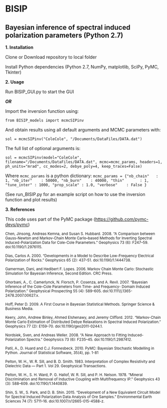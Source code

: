 # BISIP
## Bayesian inference of spectral induced polarization parameters (Python 2.7)

**1. Installation**

  Clone or Download repository to local folder

  Install Python dependencies (Python 2.7, NumPy, matplotlib, SciPy, PyMC, Tkinter)
  
**2. Usage**
  
  Run BISIP_GUI.py to start the GUI
  
  **_OR_**

  Import the inversion function using:
  
  `from BISIP_models import mcmcSIPinv`
  
  And obtain results using all default arguments and MCMC parameters with:
  
  `sol = mcmcSIPinv("ColeCole", "/Documents/DataFiles/DATA.dat")`
  
  The full list of optional arguments is:
  
  `sol = mcmcSIPinv(model="ColeCole", filename="/Documents/DataFiles/DATA.dat", mcmc=mcmc_params, headers=1, ph_units="mrad", cc_modes=2, debye_poly=4, keep_traces=False)`
  
  Where `mcmc_params` is a python dictionary:
  `mcmc_params = {"nb_chain"   : 1,
                  "nb_iter"    : 50000,
                  "nb_burn"    : 40000,
                  "thin"       : 1,
                  "tune_inter" : 1000,
                  "prop_scale" : 1.0,
                  "verbose"    : False
                  }`
  
  (See run_BISIP.py for an example script on how to use the inversion function and plot results)

**3. References**

This code uses part of the PyMC package (https://github.com/pymc-devs/pymc)

<sub>Chen, Jinsong, Andreas Kemna, and Susan S. Hubbard. 2008. “A Comparison between
    Gauss-Newton and Markov-Chain Monte Carlo–based Methods for Inverting
    Spectral Induced-Polarization Data for Cole-Cole Parameters.” Geophysics
    73 (6): F247–59. doi:10.1190/1.2976115.
    
<sub>Dias, Carlos A. 2000. “Developments in a Model to Describe Low-Frequency
    Electrical Polarization of Rocks.” Geophysics 65 (2): 437–51.
    doi:10.1190/1.1444738.
    
<sub>Gamerman, Dani, and Hedibert F. Lopes. 2006. Markov Chain Monte Carlo:
    Stochastic Simulation for Bayesian Inference, Second Edition. CRC Press.
    
<sub>Ghorbani, A., C. Camerlynck, N. Florsch, P. Cosenza, and A. Revil. 2007.
    “Bayesian Inference of the Cole–Cole Parameters from Time- and Frequency-
    Domain Induced Polarization.” Geophysical Prospecting 55 (4): 589–605.
    doi:10.1111/j.1365-2478.2007.00627.x.
    
<sub>Hoff, Peter D. 2009. A First Course in Bayesian Statistical Methods. Springer
    Science & Business Media.
    
<sub>Keery, John, Andrew Binley, Ahmed Elshenawy, and Jeremy Clifford. 2012.
    “Markov-Chain Monte Carlo Estimation of Distributed Debye Relaxations in
    Spectral Induced Polarization.” Geophysics 77 (2): E159–70.
    doi:10.1190/geo2011-0244.1.
    
<sub>Nordsiek, Sven, and Andreas Weller. 2008. “A New Approach to Fitting Induced-
    Polarization Spectra.” Geophysics 73 (6): F235–45. doi:10.1190/1.2987412.
    
<sub>Patil, A., D. Huard and C.J. Fonnesbeck. 2010. PyMC: Bayesian Stochastic
    Modelling in Python. Journal of Statistical Software, 35(4), pp. 1-81
    
<sub>Pelton, W. H., W. R. Sill, and B. D. Smith. 1983. Interpretation of Complex
    Resistivity and Dielectric Data — Part 1. Vol 29. Geophysical Transactions.
    
<sub>Pelton, W. H., S. H. Ward, P. G. Hallof, W. R. Sill, and P. H. Nelson. 1978.
    “Mineral Discrimination and Removal of Inductive Coupling with
    Multifrequency IP.” Geophysics 43 (3): 588–609. doi:10.1190/1.1440839.
    
<sub>Shin, S. W., S. Park, and D. B. Shin. 2015. “Development of a New Equivalent
    Circuit Model for Spectral Induced Polarization Data Analysis of Ore
    Samples.” Environmental Earth Sciences 74 (7): 5711–16.
    doi:10.1007/s12665-015-4588-z.<sub>

